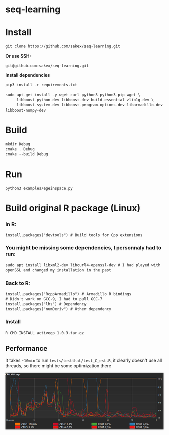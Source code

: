 # seq-learning

# Install

    git clone https://github.com/sakex/seq-learning.git
    
**Or use SSH:**

    git@github.com:sakex/seq-learning.git
    
**Install dependencies**

    pip3 install -r requirements.txt
    
    sudo apt-get install -y wget curl python3 python3-pip wget \
         libboost-python-dev libboost-dev build-essential zlib1g-dev \
         libboost-system-dev libboost-program-options-dev libarmadillo-dev libboost-numpy-dev
         
# Build

    mkdir Debug
    cmake . Debug
    cmake --build Debug
    
# Run

    python3 examples/egeinspace.py

# Build original R package (Linux)

### In R:

    install.packages("devtools") # Build tools for Cpp extensions
  
### You might be missing some dependencies, I personnaly had to run:

    sudo apt install libxml2-dev libcurl4-openssl-dev # I had played with openSSL and changed my installation in the past
  
### Back to R:

    install.packages("RcppArmadillo") # Armadillo R bindings
    # Didn't work on GCC-9, I had to pull GCC-7
    install.packages("lhs") # Dependency
    install.packages("numDeriv") # Other dependency
  
### Install

    R CMD INSTALL activegp_1.0.3.tar.gz

## Performance

It takes `~10min` to run `tests/testthat/test_C_est.R`, it clearly doesn't use all threads, so there might be some optimization there

<img src="https://github.com/sakex/seq-learning/blob/master/images/cpu_activity.png?raw=true" />
